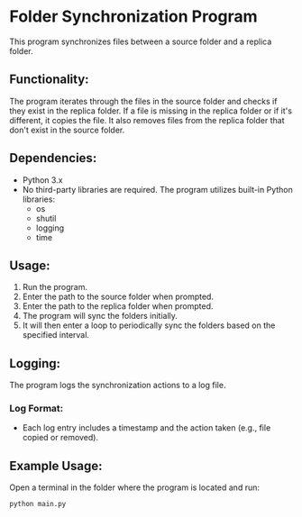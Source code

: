 # Folder Synchronization Program

This program synchronizes files between a source folder and a replica folder.

## Functionality:

The program iterates through the files in the source folder and checks if they exist in the replica folder. If a file is missing in the replica folder or if it's different, it copies the file. It also removes files from the replica folder that don't exist in the source folder.

## Dependencies:

- Python 3.x
- No third-party libraries are required. The program utilizes built-in Python libraries:
  - os
  - shutil
  - logging
  - time

## Usage:

1. Run the program.
2. Enter the path to the source folder when prompted.
3. Enter the path to the replica folder when prompted.
4. The program will sync the folders initially.
5. It will then enter a loop to periodically sync the folders based on the specified interval.

## Logging:

The program logs the synchronization actions to a log file.

### Log Format:

- Each log entry includes a timestamp and the action taken (e.g., file copied or removed).

## Example Usage:

Open a terminal in the folder where the program is located and run:

```
python main.py
```
